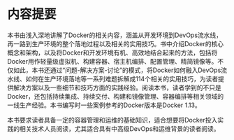 # 内容提要

本书由浅入深地讲解了Docker的相关内容，涵盖从开发环境到DevOps流水线，再一路到生产环境的整个落地过程以及相关的实用技巧。书中介绍Docker的核心概念和架构，以及将Docker和开发环境有机、高效地结合起来的方法，包括将Docker用作轻量级虚拟机、构建容器、宿主机编排、配置管理、精简镜像等。不仅如此，本书还通过“问题-解决方案-讨论”的模式，将Docker如何融入DevOps流水线、如何在生产环境落地等一系列难题拆解成114个相关的实用技巧，为读者提供解决方案以及一些细节和技巧方面的实践经验。阅读本书，读者学到的不只是Docker，还包括持续集成、持续交付、构建和镜像管理、容器编排等相关领域的一线生产经验。本书编写时一些案例参考的Docker版本是Docker 1.13。

本书要求读者具备一定的容器管理和运维的基础知识，适合想要将Docker投入实践的相关技术人员阅读，尤其适合具有中高级DevOps和运维背景的读者阅读。



